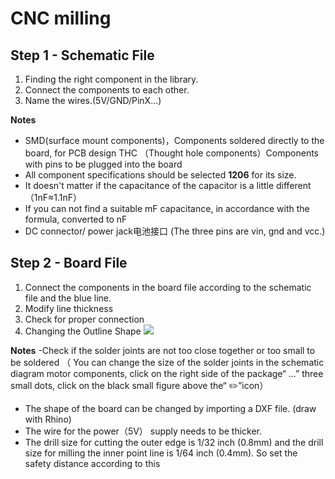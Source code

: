 # CNC milling

## Step 1 - Schematic File
1. Finding the right component in the library.
2. Connect the components to each other.
3. Name the wires.(5V/GND/PinX...)
[](https://github.com/HHY1111/PCB-class-2023/blob/main/05-cncmilling/CNC%20file%20images/SCH_Schematic1_1-P1_2023-10-05.png)

**Notes**

- SMD(surface mount components)，Components soldered directly to the board, for PCB design
  THC （Thought hole components）Components with pins to be plugged into the board
- All component specifications should be selected **1206** for its size.
- It doesn't matter if the capacitance of the capacitor is a little different （1nF≈1.1nF）
- If you can not find a suitable mF capacitance, in accordance with the formula, converted to nF
- DC connector/ power jack电池接口 (The three pins are vin, gnd and vcc.)

## Step 2 - Board File
1. Connect the components in the board file according to the schematic file and the blue line.
2. Modify line thickness
3. Check for proper connection
4. Changing the Outline Shape
![](https://github.com/HHY1111/PCB-class-2023/blob/main/05-cncmilling/CNC%20file%20images/截屏2023-10-05%2022.01.50.png)

**Notes**
-Check if the solder joints are not too close together or too small to be soldered
（ You can change the size of the solder joints in the schematic diagram motor components, click on the right side of the package“ ...” three small dots, click on the black small figure above the“ ✏️”icon）
- The shape of the board can be changed by importing a DXF file. (draw with Rhino)
- The wire for the power（5V） supply needs to be thicker.
- The drill size for cutting the outer edge is 1/32 inch (0.8mm) and the drill size for milling the inner point line is 1/64 inch (0.4mm).
  So set the safety distance according to this

